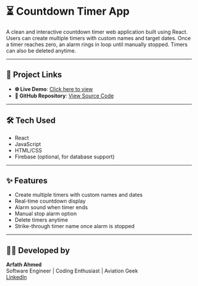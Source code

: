 # ⏳ Countdown Timer App

A clean and interactive countdown timer web application built using React. Users can create multiple timers with custom names and target dates. Once a timer reaches zero, an alarm rings in loop until manually stopped. Timers can also be deleted anytime.

---

## 🔗 Project Links

- **🌐 Live Demo**: [Click here to view](https://682c36c4c0bb0103da77e1f8--counterrtimer.netlify.app/)
- **📁 GitHub Repository**: [View Source Code](https://github.com/arfath-ahmed/Countdown-Timer)

---

## 🛠️ Tech Used

- React
- JavaScript
- HTML/CSS
- Firebase (optional, for database support)

---

## ✨ Features

- Create multiple timers with custom names and dates
- Real-time countdown display
- Alarm sound when timer ends
- Manual stop alarm option
- Delete timers anytime
- Strike-through timer name once alarm is stopped

---

## 👨‍💻 Developed by

**Arfath Ahmed**  
Software Engineer | Coding Enthusiast | Aviation Geek  
[LinkedIn](https://www.linkedin.com/in/arfath-ahmed/)
